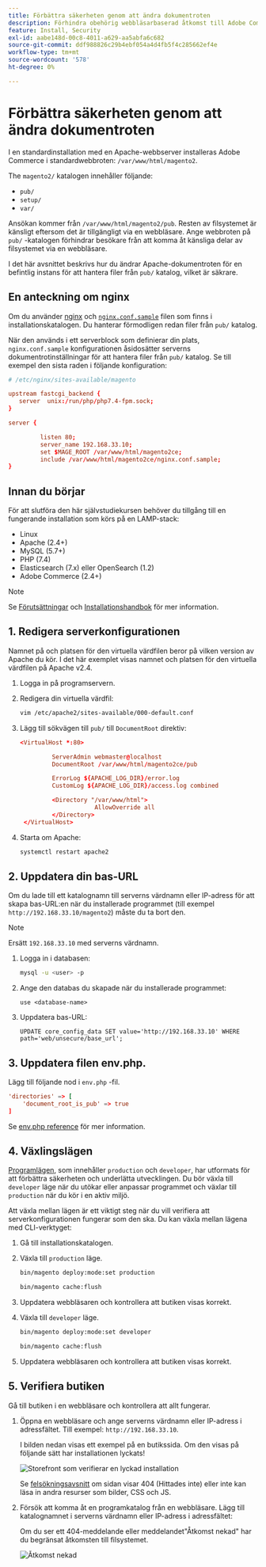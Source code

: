 ```yaml
---
title: Förbättra säkerheten genom att ändra dokumentroten
description: Förhindra obehörig webbläsarbaserad åtkomst till Adobe Commerce lokala filsystem.
feature: Install, Security
exl-id: aabe148d-00c8-4011-a629-aa5abfa6c682
source-git-commit: ddf988826c29b4ebf054a4d4fb5f4c285662ef4e
workflow-type: tm+mt
source-wordcount: '578'
ht-degree: 0%

---
```


# Förbättra säkerheten genom att ändra dokumentroten

I en standardinstallation med en Apache-webbserver installeras Adobe Commerce i standardwebbroten: `/var/www/html/magento2`.

The `magento2/` katalogen innehåller följande:

- `pub/`
- `setup/`
- `var/`

Ansökan kommer från `/var/www/html/magento2/pub`. Resten av filsystemet är känsligt eftersom det är tillgängligt via en webbläsare.
Ange webbroten på `pub/` -katalogen förhindrar besökare från att komma åt känsliga delar av filsystemet via en webbläsare.

I det här avsnittet beskrivs hur du ändrar Apache-dokumentroten för en befintlig instans för att hantera filer från `pub/` katalog, vilket är säkrare.

## En anteckning om nginx

Om du använder [nginx](../prerequisites/web-server/nginx.md) och [`nginx.conf.sample`](https://github.com/magento/magento2/blob/2.4/nginx.conf.sample) filen som finns i installationskatalogen. Du hanterar förmodligen redan filer från `pub/` katalog.

När den används i ett serverblock som definierar din plats, `nginx.conf.sample` konfigurationen åsidosätter serverns dokumentrotinställningar för att hantera filer från `pub/` katalog. Se till exempel den sista raden i följande konfiguration:

```conf
# /etc/nginx/sites-available/magento

upstream fastcgi_backend {
   server  unix:/run/php/php7.4-fpm.sock;
}

server {

         listen 80;
         server_name 192.168.33.10;
         set $MAGE_ROOT /var/www/html/magento2ce;
         include /var/www/html/magento2ce/nginx.conf.sample;
}
```

## Innan du börjar

För att slutföra den här självstudiekursen behöver du tillgång till en fungerande installation som körs på en LAMP-stack:

- Linux
- Apache (2.4+)
- MySQL (5.7+)
- PHP (7.4)
- Elasticsearch (7.x) eller OpenSearch (1.2)
- Adobe Commerce (2.4+)

>[!NOTE]
>
>Se [Förutsättningar](../prerequisites/overview.md) och [Installationshandbok](../overview.md) för mer information.

## 1. Redigera serverkonfigurationen

Namnet på och platsen för den virtuella värdfilen beror på vilken version av Apache du kör. I det här exemplet visas namnet och platsen för den virtuella värdfilen på Apache v2.4.

1. Logga in på programservern.
1. Redigera din virtuella värdfil:

   ```bash
   vim /etc/apache2/sites-available/000-default.conf
   ```

1. Lägg till sökvägen till `pub/` till `DocumentRoot` direktiv:

   ```conf
   <VirtualHost *:80>
   
            ServerAdmin webmaster@localhost
            DocumentRoot /var/www/html/magento2ce/pub
   
            ErrorLog ${APACHE_LOG_DIR}/error.log
            CustomLog ${APACHE_LOG_DIR}/access.log combined
   
            <Directory "/var/www/html">
                        AllowOverride all
            </Directory>
    </VirtualHost>
   ```

1. Starta om Apache:

   ```bash
   systemctl restart apache2
   ```

## 2. Uppdatera din bas-URL

Om du lade till ett katalognamn till serverns värdnamn eller IP-adress för att skapa bas-URL:en när du installerade programmet (till exempel `http://192.168.33.10/magento2`) måste du ta bort den.

>[!NOTE]
>
>Ersätt `192.168.33.10` med serverns värdnamn.

1. Logga in i databasen:

   ```bash
   mysql -u <user> -p
   ```

1. Ange den databas du skapade när du installerade programmet:

   ```shell
   use <database-name>
   ```

1. Uppdatera bas-URL:

   ```shell
   UPDATE core_config_data SET value='http://192.168.33.10' WHERE path='web/unsecure/base_url';
   ```

## 3. Uppdatera filen env.php.

Lägg till följande nod i `env.php` -fil.

```conf
'directories' => [
    'document_root_is_pub' => true
]
```

Se [env.php reference](../../configuration/reference/config-reference-envphp.md) för mer information.

## 4. Växlingslägen

[Programlägen](../../configuration/bootstrap/application-modes.md), som innehåller `production` och `developer`, har utformats för att förbättra säkerheten och underlätta utvecklingen. Du bör växla till `developer` läge när du utökar eller anpassar programmet och växlar till `production` när du kör i en aktiv miljö.

Att växla mellan lägen är ett viktigt steg när du vill verifiera att serverkonfigurationen fungerar som den ska. Du kan växla mellan lägena med CLI-verktyget:

1. Gå till installationskatalogen.
1. Växla till `production` läge.

   ```bash
   bin/magento deploy:mode:set production
   ```

   ```bash
   bin/magento cache:flush
   ```

1. Uppdatera webbläsaren och kontrollera att butiken visas korrekt.
1. Växla till `developer` läge.

   ```bash
   bin/magento deploy:mode:set developer
   ```

   ```bash
   bin/magento cache:flush
   ```

1. Uppdatera webbläsaren och kontrollera att butiken visas korrekt.

## 5. Verifiera butiken

Gå till butiken i en webbläsare och kontrollera att allt fungerar.

1. Öppna en webbläsare och ange serverns värdnamn eller IP-adress i adressfältet. Till exempel: `http://192.168.33.10`.

   I bilden nedan visas ett exempel på en butikssida. Om den visas på följande sätt har installationen lyckats!

   ![Storefront som verifierar en lyckad installation](../../assets/installation/install-success_store.png)

   Se [felsökningsavsnitt](https://support.magento.com/hc/en-us/articles/360032994352) om sidan visar 404 (Hittades inte) eller inte kan läsa in andra resurser som bilder, CSS och JS.

1. Försök att komma åt en programkatalog från en webbläsare. Lägg till katalognamnet i serverns värdnamn eller IP-adress i adressfältet:

   Om du ser ett 404-meddelande eller meddelandet&quot;Åtkomst nekad&quot; har du begränsat åtkomsten till filsystemet.

   ![Åtkomst nekad](../../assets/installation/access-denied.png)
